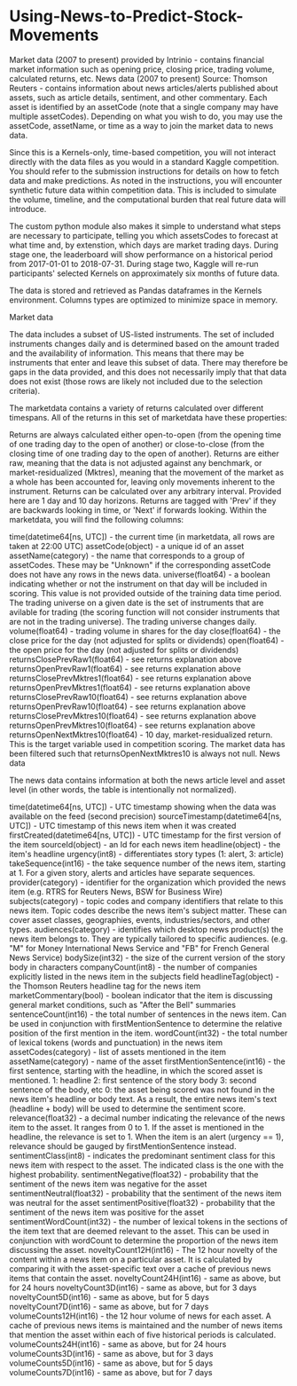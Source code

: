 # Using-News-to-Predict-Stock-Movements

Market data (2007 to present) provided by Intrinio - contains financial market information such as opening price, closing price, trading volume, calculated returns, etc.
News data (2007 to present) Source: Thomson Reuters - contains information about news articles/alerts published about assets, such as article details, sentiment, and other commentary.
Each asset is identified by an assetCode (note that a single company may have multiple assetCodes). Depending on what you wish to do, you may use the assetCode, assetName, or time as a way to join the market data to news data.

Since this is a Kernels-only, time-based competition, you will not interact directly with the data files as you would in a standard Kaggle competition. You should refer to the submission instructions for details on how to fetch data and make predictions. As noted in the instructions, you will encounter synthetic future data within competition data. This is included to simulate the volume, timeline, and the computational burden that real future data will introduce.

The custom python module also makes it simple to understand what steps are necessary to participate, telling you which assetsCodes to forecast at what time and, by extenstion, which days are market trading days. During stage one, the leaderboard will show performance on a historical period from 2017-01-01 to 2018-07-31. During stage two, Kaggle will re-run participants' selected Kernels on approximately six months of future data.

The data is stored and retrieved as Pandas dataframes in the Kernels environment. Columns types are optimized to minimize space in memory.

Market data

The data includes a subset of US-listed instruments. The set of included instruments changes daily and is determined based on the amount traded and the availability of information. This means that there may be instruments that enter and leave this subset of data. There may therefore be gaps in the data provided, and this does not necessarily imply that that data does not exist (those rows are likely not included due to the selection criteria).

The marketdata contains a variety of returns calculated over different timespans. All of the returns in this set of marketdata have these properties:

Returns are always calculated either open-to-open (from the opening time of one trading day to the open of another) or close-to-close (from the closing time of one trading day to the open of another).
Returns are either raw, meaning that the data is not adjusted against any benchmark, or market-residualized (Mktres), meaning that the movement of the market as a whole has been accounted for, leaving only movements inherent to the instrument.
Returns can be calculated over any arbitrary interval. Provided here are 1 day and 10 day horizons.
Returns are tagged with 'Prev' if they are backwards looking in time, or 'Next' if forwards looking.
Within the marketdata, you will find the following columns:

time(datetime64[ns, UTC]) - the current time (in marketdata, all rows are taken at 22:00 UTC)
assetCode(object) - a unique id of an asset
assetName(category) - the name that corresponds to a group of assetCodes. These may be "Unknown" if the corresponding assetCode does not have any rows in the news data.
universe(float64) - a boolean indicating whether or not the instrument on that day will be included in scoring. This value is not provided outside of the training data time period. The trading universe on a given date is the set of instruments that are avilable for trading (the scoring function will not consider instruments that are not in the trading universe). The trading universe changes daily.
volume(float64) - trading volume in shares for the day
close(float64) - the close price for the day (not adjusted for splits or dividends)
open(float64) - the open price for the day (not adjusted for splits or dividends)
returnsClosePrevRaw1(float64) - see returns explanation above
returnsOpenPrevRaw1(float64) - see returns explanation above
returnsClosePrevMktres1(float64) - see returns explanation above
returnsOpenPrevMktres1(float64) - see returns explanation above
returnsClosePrevRaw10(float64) - see returns explanation above
returnsOpenPrevRaw10(float64) - see returns explanation above
returnsClosePrevMktres10(float64) - see returns explanation above
returnsOpenPrevMktres10(float64) - see returns explanation above
returnsOpenNextMktres10(float64) - 10 day, market-residualized return. This is the target variable used in competition scoring. The market data has been filtered such that returnsOpenNextMktres10 is always not null.
News data

The news data contains information at both the news article level and asset level (in other words, the table is intentionally not normalized).

time(datetime64[ns, UTC]) - UTC timestamp showing when the data was available on the feed (second precision)
sourceTimestamp(datetime64[ns, UTC]) - UTC timestamp of this news item when it was created
firstCreated(datetime64[ns, UTC]) - UTC timestamp for the first version of the item
sourceId(object) - an Id for each news item
headline(object) - the item's headline
urgency(int8) - differentiates story types (1: alert, 3: article)
takeSequence(int16) - the take sequence number of the news item, starting at 1. For a given story, alerts and articles have separate sequences.
provider(category) - identifier for the organization which provided the news item (e.g. RTRS for Reuters News, BSW for Business Wire)
subjects(category) - topic codes and company identifiers that relate to this news item. Topic codes describe the news item's subject matter. These can cover asset classes, geographies, events, industries/sectors, and other types.
audiences(category) - identifies which desktop news product(s) the news item belongs to. They are typically tailored to specific audiences. (e.g. "M" for Money International News Service and "FB" for French General News Service)
bodySize(int32) - the size of the current version of the story body in characters
companyCount(int8) - the number of companies explicitly listed in the news item in the subjects field
headlineTag(object) - the Thomson Reuters headline tag for the news item
marketCommentary(bool) - boolean indicator that the item is discussing general market conditions, such as "After the Bell" summaries
sentenceCount(int16) - the total number of sentences in the news item. Can be used in conjunction with firstMentionSentence to determine the relative position of the first mention in the item.
wordCount(int32) - the total number of lexical tokens (words and punctuation) in the news item
assetCodes(category) - list of assets mentioned in the item
assetName(category) - name of the asset
firstMentionSentence(int16) - the first sentence, starting with the headline, in which the scored asset is mentioned.
1: headline
2: first sentence of the story body
3: second sentence of the body, etc
0: the asset being scored was not found in the news item's headline or body text. As a result, the entire news item's text (headline + body) will be used to determine the sentiment score.
relevance(float32) - a decimal number indicating the relevance of the news item to the asset. It ranges from 0 to 1. If the asset is mentioned in the headline, the relevance is set to 1. When the item is an alert (urgency == 1), relevance should be gauged by firstMentionSentence instead.
sentimentClass(int8) - indicates the predominant sentiment class for this news item with respect to the asset. The indicated class is the one with the highest probability.
sentimentNegative(float32) - probability that the sentiment of the news item was negative for the asset
sentimentNeutral(float32) - probability that the sentiment of the news item was neutral for the asset
sentimentPositive(float32) - probability that the sentiment of the news item was positive for the asset
sentimentWordCount(int32) - the number of lexical tokens in the sections of the item text that are deemed relevant to the asset. This can be used in conjunction with wordCount to determine the proportion of the news item discussing the asset.
noveltyCount12H(int16) - The 12 hour novelty of the content within a news item on a particular asset. It is calculated by comparing it with the asset-specific text over a cache of previous news items that contain the asset.
noveltyCount24H(int16) - same as above, but for 24 hours
noveltyCount3D(int16) - same as above, but for 3 days
noveltyCount5D(int16) - same as above, but for 5 days
noveltyCount7D(int16) - same as above, but for 7 days
volumeCounts12H(int16) - the 12 hour volume of news for each asset. A cache of previous news items is maintained and the number of news items that mention the asset within each of five historical periods is calculated.
volumeCounts24H(int16) - same as above, but for 24 hours
volumeCounts3D(int16) - same as above, but for 3 days
volumeCounts5D(int16) - same as above, but for 5 days
volumeCounts7D(int16) - same as above, but for 7 days
